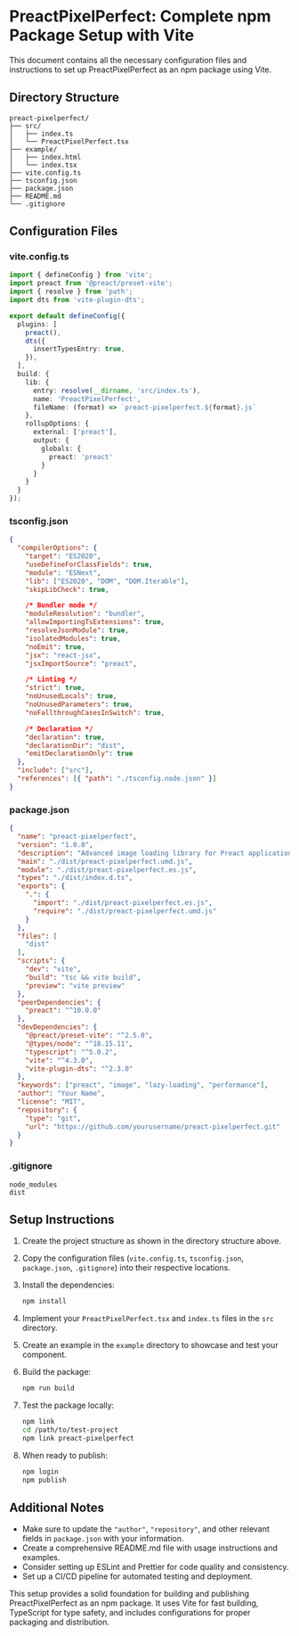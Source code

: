 # PreactPixelPerfect: Complete npm Package Setup with Vite

This document contains all the necessary configuration files and instructions to set up PreactPixelPerfect as an npm package using Vite.

## Directory Structure

```
preact-pixelperfect/
├── src/
│   ├── index.ts
│   └── PreactPixelPerfect.tsx
├── example/
│   ├── index.html
│   └── index.tsx
├── vite.config.ts
├── tsconfig.json
├── package.json
├── README.md
└── .gitignore
```

## Configuration Files

### vite.config.ts

```typescript
import { defineConfig } from 'vite';
import preact from '@preact/preset-vite';
import { resolve } from 'path';
import dts from 'vite-plugin-dts';

export default defineConfig({
  plugins: [
    preact(),
    dts({
      insertTypesEntry: true,
    }),
  ],
  build: {
    lib: {
      entry: resolve(__dirname, 'src/index.ts'),
      name: 'PreactPixelPerfect',
      fileName: (format) => `preact-pixelperfect.${format}.js`
    },
    rollupOptions: {
      external: ['preact'],
      output: {
        globals: {
          preact: 'preact'
        }
      }
    }
  }
});
```

### tsconfig.json

```json
{
  "compilerOptions": {
    "target": "ES2020",
    "useDefineForClassFields": true,
    "module": "ESNext",
    "lib": ["ES2020", "DOM", "DOM.Iterable"],
    "skipLibCheck": true,

    /* Bundler mode */
    "moduleResolution": "bundler",
    "allowImportingTsExtensions": true,
    "resolveJsonModule": true,
    "isolatedModules": true,
    "noEmit": true,
    "jsx": "react-jsx",
    "jsxImportSource": "preact",

    /* Linting */
    "strict": true,
    "noUnusedLocals": true,
    "noUnusedParameters": true,
    "noFallthroughCasesInSwitch": true,

    /* Declaration */
    "declaration": true,
    "declarationDir": "dist",
    "emitDeclarationOnly": true
  },
  "include": ["src"],
  "references": [{ "path": "./tsconfig.node.json" }]
}
```

### package.json

```json
{
  "name": "preact-pixelperfect",
  "version": "1.0.0",
  "description": "Advanced image loading library for Preact applications",
  "main": "./dist/preact-pixelperfect.umd.js",
  "module": "./dist/preact-pixelperfect.es.js",
  "types": "./dist/index.d.ts",
  "exports": {
    ".": {
      "import": "./dist/preact-pixelperfect.es.js",
      "require": "./dist/preact-pixelperfect.umd.js"
    }
  },
  "files": [
    "dist"
  ],
  "scripts": {
    "dev": "vite",
    "build": "tsc && vite build",
    "preview": "vite preview"
  },
  "peerDependencies": {
    "preact": "^10.0.0"
  },
  "devDependencies": {
    "@preact/preset-vite": "^2.5.0",
    "@types/node": "^18.15.11",
    "typescript": "^5.0.2",
    "vite": "^4.3.0",
    "vite-plugin-dts": "^2.3.0"
  },
  "keywords": ["preact", "image", "lazy-loading", "performance"],
  "author": "Your Name",
  "license": "MIT",
  "repository": {
    "type": "git",
    "url": "https://github.com/yourusername/preact-pixelperfect.git"
  }
}
```

### .gitignore

```
node_modules
dist
```

## Setup Instructions

1. Create the project structure as shown in the directory structure above.

2. Copy the configuration files (`vite.config.ts`, `tsconfig.json`, `package.json`, `.gitignore`) into their respective locations.

3. Install the dependencies:
   ```bash
   npm install
   ```

4. Implement your `PreactPixelPerfect.tsx` and `index.ts` files in the `src` directory.

5. Create an example in the `example` directory to showcase and test your component.

6. Build the package:
   ```bash
   npm run build
   ```

7. Test the package locally:
   ```bash
   npm link
   cd /path/to/test-project
   npm link preact-pixelperfect
   ```

8. When ready to publish:
   ```bash
   npm login
   npm publish
   ```

## Additional Notes

- Make sure to update the `"author"`, `"repository"`, and other relevant fields in `package.json` with your information.
- Create a comprehensive README.md file with usage instructions and examples.
- Consider setting up ESLint and Prettier for code quality and consistency.
- Set up a CI/CD pipeline for automated testing and deployment.

This setup provides a solid foundation for building and publishing PreactPixelPerfect as an npm package. It uses Vite for fast building, TypeScript for type safety, and includes configurations for proper packaging and distribution.
